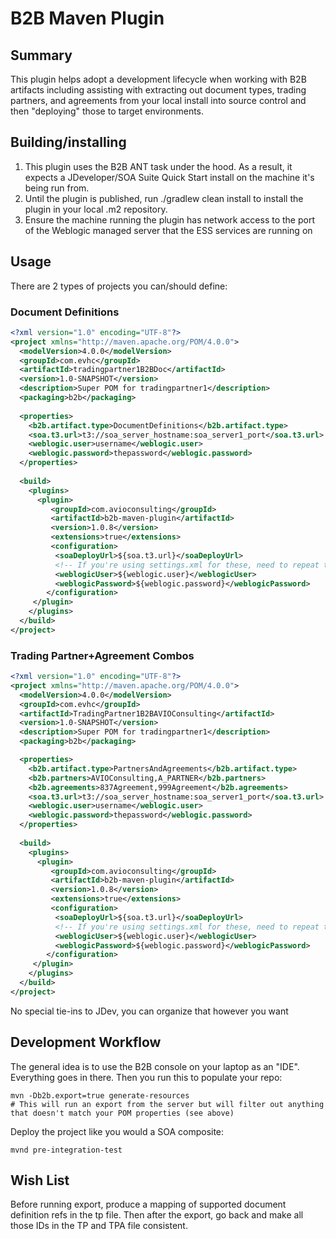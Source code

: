 # B2B Maven Plugin

## Summary

This plugin helps adopt a development lifecycle when working with B2B artifacts including assisting with extracting out document types, trading partners, and agreements from your local install into source control and then "deploying" those to target environments.

## Building/installing

1. This plugin uses the B2B ANT task under the hood. As a result, it expects a JDeveloper/SOA Suite Quick Start install on the machine it's being run from.
2. Until the plugin is published, run ./gradlew clean install to install the plugin in your local .m2 repository.
3. Ensure the machine running the plugin has network access to the port of the Weblogic managed server that the ESS services are running on

## Usage

There are 2 types of projects you can/should define:

### Document Definitions

```xml
<?xml version="1.0" encoding="UTF-8"?>
<project xmlns="http://maven.apache.org/POM/4.0.0">
  <modelVersion>4.0.0</modelVersion>
  <groupId>com.evhc</groupId>
  <artifactId>tradingpartner1B2BDoc</artifactId>
  <version>1.0-SNAPSHOT</version>
  <description>Super POM for tradingpartner1</description>
  <packaging>b2b</packaging>
  
  <properties>
    <b2b.artifact.type>DocumentDefinitions</b2b.artifact.type>
    <soa.t3.url>t3://soa_server_hostname:soa_server1_port</soa.t3.url>
    <weblogic.user>username</weblogic.user>
    <weblogic.password>thepassword</weblogic.password>
  </properties>
  
  <build>
    <plugins>
      <plugin>
         <groupId>com.avioconsulting</groupId>
         <artifactId>b2b-maven-plugin</artifactId>
         <version>1.0.8</version>
         <extensions>true</extensions>
         <configuration>
          <soaDeployUrl>${soa.t3.url}</soaDeployUrl>
          <!-- If you're using settings.xml for these, need to repeat them here, overriden values from settings.xml do not make it into the plugin for some reason -->
          <weblogicUser>${weblogic.user}</weblogicUser>
          <weblogicPassword>${weblogic.password}</weblogicPassword>
        </configuration>
     </plugin>
    </plugins>
  </build>
</project>
```

### Trading Partner+Agreement Combos

```xml
<?xml version="1.0" encoding="UTF-8"?>
<project xmlns="http://maven.apache.org/POM/4.0.0">
  <modelVersion>4.0.0</modelVersion>
  <groupId>com.evhc</groupId>
  <artifactId>TradingPartner1B2BAVIOConsulting</artifactId>
  <version>1.0-SNAPSHOT</version>
  <description>Super POM for tradingpartner1</description>
  <packaging>b2b</packaging>  

  <properties>
    <b2b.artifact.type>PartnersAndAgreements</b2b.artifact.type>
    <b2b.partners>AVIOConsulting,A_PARTNER</b2b.partners>
    <b2b.agreements>837Agreement,999Agreement</b2b.agreements>
    <soa.t3.url>t3://soa_server_hostname:soa_server1_port</soa.t3.url>
    <weblogic.user>username</weblogic.user>
    <weblogic.password>thepassword</weblogic.password>
  </properties>
  
  <build>
    <plugins>
      <plugin>
         <groupId>com.avioconsulting</groupId>
         <artifactId>b2b-maven-plugin</artifactId>
         <version>1.0.8</version>
         <extensions>true</extensions>
         <configuration>
          <soaDeployUrl>${soa.t3.url}</soaDeployUrl>
          <!-- If you're using settings.xml for these, need to repeat them here, overriden values from settings.xml do not make it into the plugin for some reason -->
          <weblogicUser>${weblogic.user}</weblogicUser>
          <weblogicPassword>${weblogic.password}</weblogicPassword>
        </configuration>
     </plugin>
    </plugins>
  </build>
</project>
```

No special tie-ins to JDev, you can organize that however you want

## Development Workflow

The general idea is to use the B2B console on your laptop as an "IDE". Everything goes in there. Then you run this to populate your repo:

```
mvn -Db2b.export=true generate-resources
# This will run an export from the server but will filter out anything that doesn't match your POM properties (see above)
```

Deploy the project like you would a SOA composite:

```
mvnd pre-integration-test
```

## Wish List

Before running export, produce a mapping of supported document definition refs in the tp file.
Then after the export, go back and make all those IDs in the TP and TPA file consistent.
